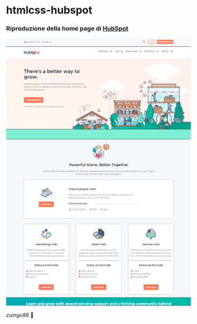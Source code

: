 # htmlcss-hubspot

### Riproduzione della home page di [HubSpot](https://www.hubspot.com/)

![Alt text](./hubspot.png?raw=true "screenshot")

*zuingo88* :octopus:
